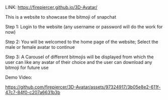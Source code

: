 LINK: https://firepiercer.github.io/3D-Avatar/


This is a website to showcase the bitmoji of snapchat

Step 1: Login to the website (any username or password will do the work for now)

Step 2: You will be welcomed to the home page of the website; Select the male or female avatar to continue

Step 3: A Carousel of different bitmojis will be displayed from which the user can like any avatar of their choice and the user can download any bitmoji for future use

Demo Video:


https://github.com/firepiercer/3D-Avatar/assets/97324917/3b05e8e2-611f-47c7-84f0-c207a6631b3b

